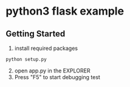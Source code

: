 # python3 flask example

## Getting Started
1. install required packages
```
python setup.py
```
2. open app.py in the EXPLORER
3. Press "F5" to start debugging
test

